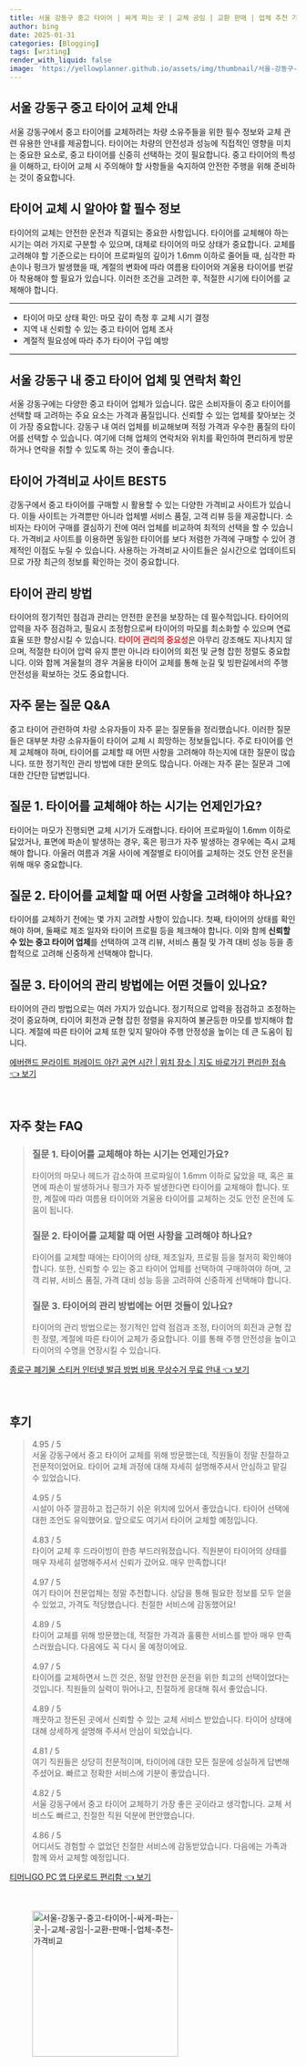 ```yaml
---
title: 서울 강동구 중고 타이어 | 싸게 파는 곳 | 교체 공임 | 교환 판매 | 업체 추천 가격비교
author: bing
date: 2025-01-31
categories: [Blogging]
tags: [writing]
render_with_liquid: false
image: 'https://yellowplanner.github.io/assets/img/thumbnail/서울-강동구-중고-타이어-|-싸게-파는-곳-|-교체-공임-|-교환-판매-|-업체-추천-가격비교.webp'
---
```



<h2 id='중고 타이어 교체 안내'>서울 강동구 중고 타이어 교체 안내</h2>

<p>서울 강동구에서 중고 타이어를 교체하려는 차량 소유주들을 위한 필수 정보와 교체 관련 유용한 안내를 제공합니다. 타이어는 차량의 안전성과 성능에 직접적인 영향을 미치는 중요한 요소로, 중고 타이어를 신중히 선택하는 것이 필요합니다. 중고 타이어의 특성을 이해하고, 타이어 교체 시 주의해야 할 사항들을 숙지하여 안전한 주행을 위해 준비하는 것이 중요합니다.</p>

<h2 id='중고 타이어 업체 정보'>타이어 교체 시 알아야 할 필수 정보</h2>

<p>타이어의 교체는 안전한 운전과 직결되는 중요한 사항입니다. 타이어를 교체해야 하는 시기는 여러 가지로 구분할 수 있으며, 대체로 타이어의 마모 상태가 중요합니다. 교체를 고려해야 할 기준으로는 타이어 프로파일의 깊이가 1.6mm 이하로 줄어들 때, 심각한 파손이나 펑크가 발생했을 때, 계절의 변화에 따라 여름용 타이어와 겨울용 타이어를 번갈아 착용해야 할 필요가 있습니다. 이러한 조건을 고려한 후, 적절한 시기에 타이어를 교체해야 합니다.</p>

<hr />

<ul>
    <li>타이어 마모 상태 확인: 마모 깊이 측정 후 교체 시기 결정</li>
    <li>지역 내 신뢰할 수 있는 중고 타이어 업체 조사</li>
    <li>계절적 필요성에 따라 추가 타이어 구입 예방</li>
</ul>

<hr />

<h2 id='서울 강동구 타이어 업체 연락처'>서울 강동구 내 중고 타이어 업체 및 연락처 확인</h2>

<p>서울 강동구에는 다양한 중고 타이어 업체가 있습니다. 많은 소비자들이 중고 타이어를 선택할 때 고려하는 주요 요소는 가격과 품질입니다. 신뢰할 수 있는 업체를 찾아보는 것이 가장 중요합니다. 강동구 내 여러 업체를 비교해보며 적정 가격과 우수한 품질의 타이어를 선택할 수 있습니다. 여기에 더해 업체의 연락처와 위치를 확인하여 편리하게 방문하거나 연락을 취할 수 있도록 하는 것이 좋습니다.</p>

<h2 id='타이어 가격비교 사이트 추천'>타이어 가격비교 사이트 BEST5</h2>

<p>강동구에서 중고 타이어를 구매할 시 활용할 수 있는 다양한 가격비교 사이트가 있습니다. 이들 사이트는 가격뿐만 아니라 업체별 서비스 품질, 고객 리뷰 등을 제공합니다. 소비자는 타이어 구매를 결심하기 전에 여러 업체를 비교하여 최적의 선택을 할 수 있습니다. 가격비교 사이트를 이용하면 동일한 타이어를 보다 저렴한 가격에 구매할 수 있어 경제적인 이점도 누릴 수 있습니다. 사용하는 가격비교 사이트들은 실시간으로 업데이트되므로 가장 최근의 정보를 확인하는 것이 중요합니다.</p>

<h2 id='타이어 관리 방법 알아보기'>타이어 관리 방법</h2>

<p>타이어의 정기적인 점검과 관리는 안전한 운전을 보장하는 데 필수적입니다. 타이어의 압력을 자주 점검하고, 필요시 조정함으로써 타이어의 마모를 최소화할 수 있으며 연료 효율 또한 향상시킬 수 있습니다. <b><span style="color: #ee2323;">타이어 관리의 중요성</span></b>은 아무리 강조해도 지나치지 않으며, 적절한 타이어 압력 유지 뿐만 아니라 타이어의 회전 및 균형 잡힌 정렬도 중요합니다. 이와 함께 겨울철의 경우 겨울용 타이어 교체를 통해 눈길 및 빙판길에서의 주행 안전성을 확보하는 것도 중요합니다.</p>

<h2 id='자주 묻는 질문'>자주 묻는 질문 Q&A</h2>

<p>중고 타이어 관련하여 차량 소유자들이 자주 묻는 질문들을 정리했습니다. 이러한 질문들은 대부분 차량 소유자들이 타이어 교체 시 희망하는 정보들입니다. 주로 타이어를 언제 교체해야 하며, 타이어를 교체할 때 어떤 사항을 고려해야 하는지에 대한 질문이 많습니다. 또한 정기적인 관리 방법에 대한 문의도 많습니다. 아래는 자주 묻는 질문과 그에 대한 간단한 답변입니다.</p>

<h2 id='타이어 교체 시기'>질문 1. 타이어를 교체해야 하는 시기는 언제인가요?</h2>

<p>타이어는 마모가 진행되면 교체 시기가 도래합니다. 타이어 프로파일이 1.6mm 이하로 닳았거나, 표면에 파손이 발생하는 경우, 혹은 펑크가 자주 발생하는 경우에는 즉시 교체해야 합니다. 아울러 여름과 겨울 사이에 계절별로 타이어를 교체하는 것도 안전 운전을 위해 매우 중요합니다.</p>

<h2 id='타이어 교체 시 고려 사항'>질문 2. 타이어를 교체할 때 어떤 사항을 고려해야 하나요?</h2>

<p>타이어를 교체하기 전에는 몇 가지 고려할 사항이 있습니다. 첫째, 타이어의 상태를 확인해야 하며, 둘째로 제조 일자와 타이어 프로필 등을 체크해야 합니다. 이와 함께 <b>신뢰할 수 있는 중고 타이어 업체</b>를 선택하여 고객 리뷰, 서비스 품질 및 가격 대비 성능 등을 종합적으로 고려해 신중하게 선택해야 합니다.</p>

<h2 id='타이어 관리 방법 질문'>질문 3. 타이어의 관리 방법에는 어떤 것들이 있나요?</h2>

<p>타이어의 관리 방법으로는 여러 가지가 있습니다. 정기적으로 압력을 점검하고 조정하는 것이 중요하며, 타이어 회전과 균형 잡힌 정렬을 유지하여 불균등한 마모를 방지해야 합니다. 계절에 따른 타이어 교체 또한 잊지 말아야 주행 안정성을 높이는 데 큰 도움이 됩니다.</p>


<p><a class="click-button" title="에버랜드 문라이트 퍼레이드 야간 공연 시간 | 위치 장소 | 지도 바로가기 편리한 접속" href="https://yellowplanner.github.io/posts/%EC%97%90%EB%B2%84%EB%9E%9C%EB%93%9C-%EB%AC%B8%EB%9D%BC%EC%9D%B4%ED%8A%B8-%ED%8D%BC%EB%A0%88%EC%9D%B4%EB%93%9C-%EC%95%BC%EA%B0%84-%EA%B3%B5%EC%97%B0-%EC%8B%9C%EA%B0%84-%EC%9C%84%EC%B9%98-%EC%9E%A5%EC%86%8C-%EC%A7%80%EB%8F%84-%EB%B0%94%EB%A1%9C%EA%B0%80%EA%B8%B0-%ED%8E%B8%EB%A6%AC%ED%95%9C-%EC%A0%91%EC%86%8D/" rel="dofollow">에버랜드 문라이트 퍼레이드 야간 공연 시간 | 위치 장소 | 지도 바로가기 편리한 접속 👈 보기</a></p><br>
<h2 id='자주_찾는_FAQ'>자주 찾는 FAQ</h2>
<div itemscope="" itemtype="https://schema.org/FAQPage"> 
<blockquote> 
<div itemscope="" itemprop="mainEntity" itemtype="https://schema.org/Question"> 
<h3 itemprop="name">질문 1. 타이어를 교체해야 하는 시기는 언제인가요?</h3> 
<div itemscope="" itemprop="acceptedAnswer" itemtype="https://schema.org/Answer"> 
<span itemprop="text"> 
<p>타이어의 마모나 헤드가 감소하여 프로파일이 1.6mm 이하로 닳았을 때, 혹은 표면에 파손이 발생하거나 펑크가 자주 발생한다면 타이어를 교체해야 합니다. 또한, 계절에 따라 여름용 타이어와 겨울용 타이어를 교체하는 것도 안전 운전에 도움이 됩니다.</p> 
</span> 
</div> 
</div> 

<div itemscope="" itemprop="mainEntity" itemtype="https://schema.org/Question"> 
<h3 itemprop="name">질문 2. 타이어를 교체할 때 어떤 사항을 고려해야 하나요?</h3> 
<div itemscope="" itemprop="acceptedAnswer" itemtype="https://schema.org/Answer"> 
<span itemprop="text"> 
<p>타이어를 교체할 때에는 타이어의 상태, 제조일자, 프로필 등을 철저히 확인해야 합니다. 또한, 신뢰할 수 있는 중고 타이어 업체를 선택하여 구매하여야 하며, 고객 리뷰, 서비스 품질, 가격 대비 성능 등을 고려하여 신중하게 선택해야 합니다.</p> 
</span> 
</div> 
</div> 

<div itemscope="" itemprop="mainEntity" itemtype="https://schema.org/Question"> 
<h3 itemprop="name">질문 3. 타이어의 관리 방법에는 어떤 것들이 있나요?</h3> 
<div itemscope="" itemprop="acceptedAnswer" itemtype="https://schema.org/Answer"> 
<span itemprop="text"> 
<p>타이어의 관리 방법으로는 정기적인 압력 점검과 조정, 타이어의 회전과 균형 잡힌 정렬, 계절에 따른 타이어 교체가 중요합니다. 이를 통해 주행 안전성을 높이고 타이어의 수명을 연장시킬 수 있습니다.</p> 
</span> 
</div> 
</div> 
</blockquote> 
</div>
<p><a class="click-button" title="종로구 폐기물 스티커 인터넷 발급 방법 비용 무상수거 무료 안내" href="https://yellowplanner.github.io/posts/%EC%A2%85%EB%A1%9C%EA%B5%AC-%ED%8F%90%EA%B8%B0%EB%AC%BC-%EC%8A%A4%ED%8B%B0%EC%BB%A4-%EC%9D%B8%ED%84%B0%EB%84%B7-%EB%B0%9C%EA%B8%89-%EB%B0%A9%EB%B2%95-%EB%B9%84%EC%9A%A9-%EB%AC%B4%EC%83%81%EC%88%98%EA%B1%B0-%EB%AC%B4%EB%A3%8C-%EC%95%88%EB%82%B4/" rel="dofollow">종로구 폐기물 스티커 인터넷 발급 방법 비용 무상수거 무료 안내 👈 보기</a></p><br>
<h2 id='후기'>후기</h2>
<div itemscope itemtype="https://schema.org/Product">
  <blockquote>
  <div itemprop="review" itemscope itemtype="https://schema.org/Review">
      <div itemprop="reviewRating" itemscope itemtype="https://schema.org/Rating"> <span itemprop="ratingValue">4.95</span> / <span itemprop="bestRating">5</span> </div>
      <span itemprop="reviewBody">서울 강동구에서 중고 타이어 교체를 위해 방문했는데, 직원들이 정말 친절하고 전문적이었어요. 타이어 교체 과정에 대해 자세히 설명해주셔서 안심하고 맡길 수 있었습니다.</span>
  </div>
  <br>
  <div itemprop="review" itemscope itemtype="https://schema.org/Review">
      <div itemprop="reviewRating" itemscope itemtype="https://schema.org/Rating"> <span itemprop="ratingValue">4.95</span> / <span itemprop="bestRating">5</span> </div>
      <span itemprop="reviewBody">시설이 아주 깔끔하고 접근하기 쉬운 위치에 있어서 좋았습니다. 타이어 선택에 대한 조언도 유익했어요. 앞으로도 여기서 타이어 교체할 예정입니다.</span>
  </div>
  <br>
  <div itemprop="review" itemscope itemtype="https://schema.org/Review">
      <div itemprop="reviewRating" itemscope itemtype="https://schema.org/Rating"> <span itemprop="ratingValue">4.83</span> / <span itemprop="bestRating">5</span> </div>
      <span itemprop="reviewBody">타이어 교체 후 드라이빙이 한층 부드러워졌습니다. 직원분이 타이어의 상태를 매우 자세히 설명해주셔서 신뢰가 갔어요. 매우 만족합니다!</span>
  </div>
  <br>
  <div itemprop="review" itemscope itemtype="https://schema.org/Review">
      <div itemprop="reviewRating" itemscope itemtype="https://schema.org/Rating"> <span itemprop="ratingValue">4.97</span> / <span itemprop="bestRating">5</span> </div>
      <span itemprop="reviewBody">여기 타이어 전문업체는 정말 추천합니다. 상담을 통해 필요한 정보를 모두 얻을 수 있었고, 가격도 적당했습니다. 친절한 서비스에 감동했어요!</span>
  </div>
  <br>
  <div itemprop="review" itemscope itemtype="https://schema.org/Review">
      <div itemprop="reviewRating" itemscope itemtype="https://schema.org/Rating"> <span itemprop="ratingValue">4.89</span> / <span itemprop="bestRating">5</span> </div>
      <span itemprop="reviewBody">타이어 교체를 위해 방문했는데, 적절한 가격과 훌륭한 서비스를 받아 매우 만족스러웠습니다. 다음에도 꼭 다시 올 예정이에요.</span>
  </div>
  <br>
  <div itemprop="review" itemscope itemtype="https://schema.org/Review">
      <div itemprop="reviewRating" itemscope itemtype="https://schema.org/Rating"> <span itemprop="ratingValue">4.97</span> / <span itemprop="bestRating">5</span> </div>
      <span itemprop="reviewBody">타이어를 교체하면서 느낀 것은, 정말 안전한 운전을 위한 최고의 선택이었다는 것입니다. 직원들의 실력이 뛰어나고, 친절하게 응대해 줘서 좋았습니다.</span>
  </div>
  <br>
  <div itemprop="review" itemscope itemtype="https://schema.org/Review">
      <div itemprop="reviewRating" itemscope itemtype="https://schema.org/Rating"> <span itemprop="ratingValue">4.89</span> / <span itemprop="bestRating">5</span> </div>
      <span itemprop="reviewBody">깨끗하고 정돈된 곳에서 신뢰할 수 있는 교체 서비스 받았습니다. 타이어 상태에 대해 상세하게 설명해 주셔서 안심이 되었습니다.</span>
  </div>
  <br>
  <div itemprop="review" itemscope itemtype="https://schema.org/Review">
      <div itemprop="reviewRating" itemscope itemtype="https://schema.org/Rating"> <span itemprop="ratingValue">4.81</span> / <span itemprop="bestRating">5</span> </div>
      <span itemprop="reviewBody">여기 직원들은 상당히 전문적이며, 타이어에 대한 모든 질문에 성실하게 답변해주셨어요. 빠르고 정확한 서비스에 기분이 좋았습니다.</span>
  </div>
  <br>
  <div itemprop="review" itemscope itemtype="https://schema.org/Review">
      <div itemprop="reviewRating" itemscope itemtype="https://schema.org/Rating"> <span itemprop="ratingValue">4.82</span> / <span itemprop="bestRating">5</span> </div>
      <span itemprop="reviewBody">서울 강동구에서 중고 타이어 교체하기 가장 좋은 곳이라고 생각합니다. 교체 서비스도 빠르고, 친절한 직원 덕분에 편안했습니다.</span>
  </div>
  <br>
  <div itemprop="review" itemscope itemtype="https://schema.org/Review">
      <div itemprop="reviewRating" itemscope itemtype="https://schema.org/Rating"> <span itemprop="ratingValue">4.86</span> / <span itemprop="bestRating">5</span> </div>
      <span itemprop="reviewBody">어디서도 경험할 수 없었던 친절한 서비스에 감동받았습니다. 다음에는 가족과 함께 와서 교체할 예정입니다.</span>
  </div>
  </blockquote>
</div>
<p><a class="click-button" title="티머니GO PC 앱 다운로드 편리함" href="https://yellowplanner.github.io/posts/%ED%8B%B0%EB%A8%B8%EB%8B%88GO-PC-%EC%95%B1-%EB%8B%A4%EC%9A%B4%EB%A1%9C%EB%93%9C-%ED%8E%B8%EB%A6%AC%ED%95%A8/" rel="dofollow">티머니GO PC 앱 다운로드 편리함 👈 보기</a></p><br>
<figure class="image"><img src="https://yellowplanner.github.io/assets/img/thumbnail/서울-강동구-중고-타이어-|-싸게-파는-곳-|-교체-공임-|-교환-판매-|-업체-추천-가격비교.webp" alt="서울-강동구-중고-타이어-|-싸게-파는-곳-|-교체-공임-|-교환-판매-|-업체-추천-가격비교" width="256" height="256"></figure>